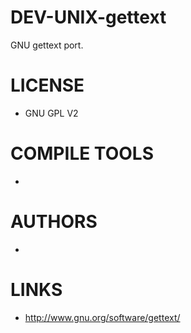 DEV-UNIX-gettext
================

GNU gettext port. 

LICENSE
===============
* GNU GPL V2

COMPILE TOOLS
===============
* 
 
AUTHORS
===============
* 

LINKS
===============
* http://www.gnu.org/software/gettext/
